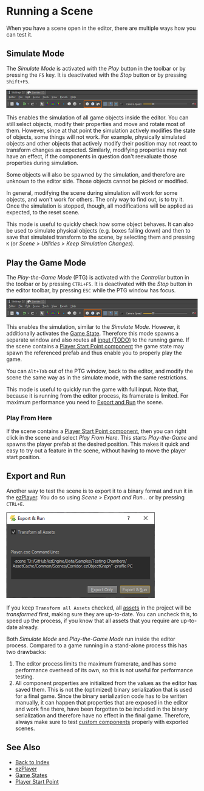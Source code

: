 # Running a Scene

When you have a scene open in the editor, there are multiple ways how you can test it.

## Simulate Mode

The *Simulate Mode* is activated with the *Play* button in the toolbar or by pressing the `F5` key. It is deactivated with the *Stop* button or by pressing `Shift+F5`.

![Toolbar buttons for scene simulation](media/toolbar-simulate-buttons.png)

This enables the simulation of all game objects inside the editor. You can still select objects, modify their properties and move and rotate most of them. However, since at that point the simulation actively modifies the state of objects, some things will not work. For example, physically simulated objects and other objects that actively modify their position may not react to transform changes as expected. Similarly, modifying properties may not have an effect, if the components in question don't reevaluate those properties during simulation.

Some objects will also be spawned by the simulation, and therefore are unknown to the editor side. Those objects cannot be picked or modified.

In general, modifying the scene during simulation will work for some objects, and won't work for others. The only way to find out, is to try it. Once the simulation is stopped, though, all modifications will be applied as expected, to the reset scene.

This mode is useful to quickly check how some object behaves. It can also be used to simulate physical objects (e.g. boxes falling down) and then to save that simulated transform to the scene, by selecting them and pressing `K` (or *Scene > Utilities > Keep Simulation Changes*).

## Play the Game Mode

The *Play-the-Game Mode* (PTG) is activated with the *Controller* button in the toolbar or by pressing `CTRL+F5`. It is deactivated with the *Stop* button in the editor toolbar, by pressing `ESC` while the PTG window has focus.

![Toolbar buttons for scene simulation](media/toolbar-simulate-buttons.png)

This enables the simulation, similar to the *Simulate Mode*. However, it additionally activates the [Game State](../runtime/application/game-state.md). Therefore this mode spawns a separate window and also routes all [input (TODO)](../input/input-overview.md) to the running game. If the scene contains a [Player Start Point component](../gameplay/player-start-point.md) the game state may spawn the referenced prefab and thus enable you to properly play the game.

You can `Alt+Tab` out of the PTG window, back to the editor, and modify the scene the same way as in the simulate mode, with the same restrictions.

This mode is useful to quickly run the game with full input. Note that, because it is running from the editor process, its framerate is limited. For maximum performance you need to [Export and Run](#export-and-run) the scene.

### Play From Here

If the scene contains a [Player Start Point component](../gameplay/player-start-point.md), then you can right click in the scene and select *Play From Here*. This starts *Play-the-Game* and spawns the player prefab at the desired position. This makes it quick and easy to try out a feature in the scene, without having to move the player start position.

## Export and Run

Another way to test the scene is to export it to a binary format and run it in the [ezPlayer](../tools/player.md). You do so using *Scene > Export and Run...* or by pressing `CTRL+E`.

![Export and Run](media/export-and-run.png)

If you keep `Transform all Assets` checked, all [assets](../assets/assets-overview.md) in the project will be *transformed* first, making sure they are up-to-date. You can uncheck this, to speed up the process, if you know that all assets that you require are up-to-date already.

Both *Simulate Mode* and *Play-the-Game Mode* run inside the editor process. Compared to a game running in a stand-alone process this has two drawbacks:

1. The editor process limits the maximum framerate, and has some performance overhead of its own, so this is not useful for performance testing.
1. All component properties are initialized from the values as the editor has saved them. This is not the (optimized) binary serialization that is used for a final game. Since the binary serialization code has to be written manually, it can happen that properties that are exposed in the editor and work fine there, have been forgotten to be included in the binary serialization and therefore have no effect in the final game. Therefore, always make sure to test [custom components](../runtime/world/components.md) properly with exported scenes.

## See Also

* [Back to Index](../index.md)
* [ezPlayer](../tools/player.md)
* [Game States](../runtime/application/game-state.md)
* [Player Start Point](../gameplay/player-start-point.md)
